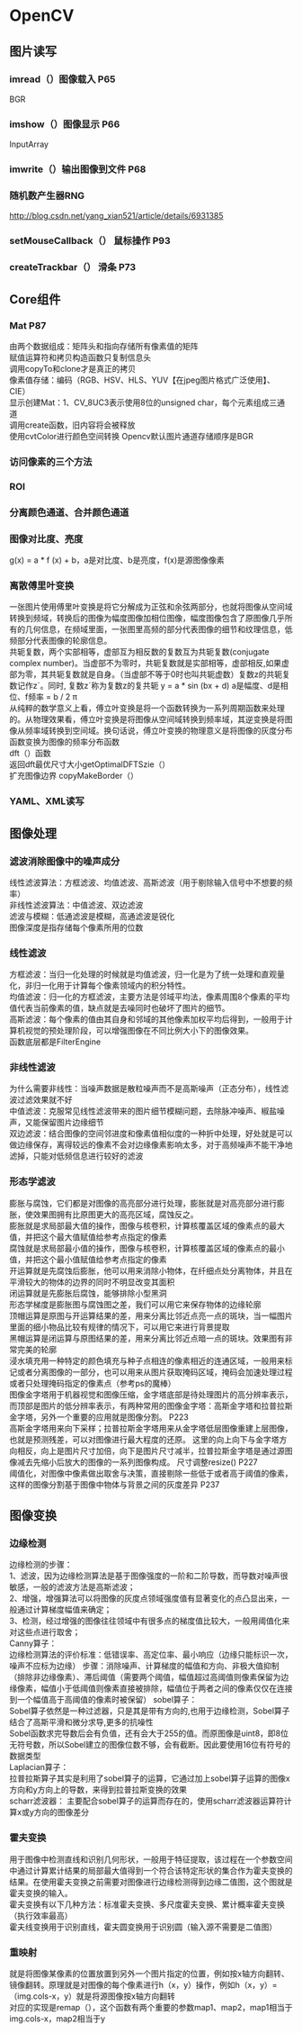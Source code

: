 
# OpenCV
## 图片读写
### imread（）图像载入  P65
BGR
### imshow（）图像显示 P66
InputArray
### imwrite（）输出图像到文件 P68
### 随机数产生器RNG
http://blog.csdn.net/yang_xian521/article/details/6931385
### setMouseCallback（） 鼠标操作 P93
### createTrackbar（） 滑条 P73

## Core组件
### Mat P87
由两个数据组成：矩阵头和指向存储所有像素值的矩阵     
赋值运算符和拷贝构造函数只复制信息头     
调用copyTo和clone才是真正的拷贝     
像素值存储：编码（RGB、HSV、HLS、YUV【在jpeg图片格式广泛使用】、CIE）     
显示创建Mat：1、CV_8UC3表示使用8位的unsigned char，每个元素组成三通道     
调用create函数，旧内容将会被释放     
使用cvtColor进行颜色空间转换 Opencv默认图片通道存储顺序是BGR     
### 访问像素的三个方法
### ROI
### 分离颜色通道、合并颜色通道
### 图像对比度、亮度
g(x) = a * f (x) + b，a是对比度、b是亮度，f(x)是源图像像素
### 离散傅里叶变换
一张图片使用傅里叶变换是将它分解成为正弦和余弦两部分，也就将图像从空间域转换到频域，转换后的图像为幅度图像加相位图像，幅度图像包含了原图像几乎所有的几何信息，在频域里面，一张图里高频的部分代表图像的细节和纹理信息，低频部分代表图像的轮廓信息。     
共轭复数，两个实部相等，虚部互为相反数的复数互为共轭复数(conjugate complex number)。当虚部不为零时，共轭复数就是实部相等，虚部相反,如果虚部为零，其共轭复数就是自身。（当虚部不等于0时也叫共轭虚数）复数z的共轭复数记作zˊ。同时, 复数zˊ称为复数z的复共轭
y = a * sin (bx + d) a是幅度、d是相位、f频率 = b / 2 π     
从纯粹的数学意义上看，傅立叶变换是将一个函数转换为一系列周期函数来处理的。从物理效果看，傅立叶变换是将图像从空间域转换到频率域，其逆变换是将图像从频率域转换到空间域。换句话说，傅立叶变换的物理意义是将图像的灰度分布函数变换为图像的频率分布函数     
dft（）函数     
返回dft最优尺寸大小getOptimalDFTSzie（）     
扩充图像边界 copyMakeBorder（）     
### YAML、XML读写

## 图像处理
### 滤波消除图像中的噪声成分
线性滤波算法：方框滤波、均值滤波、高斯滤波（用于剔除输入信号中不想要的频率）     
非线性滤波算法：中值滤波、双边滤波     
滤波与模糊：低通滤波是模糊，高通滤波是锐化     
图像深度是指存储每个像素所用的位数     
### 线性滤波
方框滤波：当归一化处理的时候就是均值滤波，归一化是为了统一处理和直观量化，非归一化用于计算每个像素领域内的积分特性。    
均值滤波：归一化的方框滤波，主要方法是邻域平均法，像素周围8个像素的平均值代表当前像素的值，缺点就是去噪同时也破坏了图片的细节。     
高斯滤波：每个像素的值由其自身和邻域的其他像素加权平均后得到，一般用于计算机视觉的预处理阶段，可以增强图像在不同比例大小下的图像效果。      
函数底层都是FilterEngine     
### 非线性滤波
为什么需要非线性：当噪声数据是散粒噪声而不是高斯噪声（正态分布），线性滤波过滤效果就不好     
中值滤波：克服常见线性滤波带来的图片细节模糊问题，去除脉冲噪声、椒盐噪声，又能保留图片边缘细节     
双边滤波：结合图像的空间邻进度和像素值相似度的一种折中处理，好处就是可以做边缘保存，离得较远的像素不会对边缘像素影响太多，对于高频噪声不能干净地滤掉，只能对低频信息进行较好的滤波     
### 形态学滤波
膨胀与腐蚀，它们都是对图像的高亮部分进行处理，膨胀就是对高亮部分进行膨胀，使效果图拥有比原图更大的高亮区域，腐蚀反之。     
膨胀就是求局部最大值的操作，图像与核卷积，计算核覆盖区域的像素点的最大值，并把这个最大值赋值给参考点指定的像素     
腐蚀就是求局部最小值的操作，图像与核卷积，计算核覆盖区域的像素点的最小值，并把这个最小值赋值给参考点指定的像素     
开运算就是先腐蚀后膨胀，他可以用来消除小物体，在纤细点处分离物体，并且在平滑较大的物体的边界的同时不明显改变其面积      
闭运算就是先膨胀后腐蚀，能够排除小型黑洞     
形态学梯度是膨胀图与腐蚀图之差，我们可以用它来保存物体的边缘轮廓      
顶帽运算是原图与开运算结果的差，用来分离比邻近点亮一点的斑块，当一幅图片里面的细小物品比较有规律的情况下，可以用它来进行背景提取     
黑帽运算是闭运算与原图结果的差，用来分离比邻近点暗一点的斑块。效果图有非常完美的轮廓      
浸水填充用一种特定的颜色填充与种子点相连的像素相近的连通区域，一般用来标记或者分离图像的一部分，也可以用来从图片获取掩码区域，掩码会加速处理过程或者只处理掩码指定的像素点（参考ps的魔棒）   
图像金字塔用于机器视觉和图像压缩，金字塔底部是待处理图片的高分辨率表示，而顶部是图片的低分辨率表示，有两种常用的图像金字塔：高斯金字塔和拉普拉斯金字塔，另外一个重要的应用就是图像分割。 P223    
高斯金字塔用来向下采样；拉普拉斯金字塔用来从金字塔低层图像重建上层图像，也就是预测残差，可以对图像进行最大程度的还原。
这里的向上向下与金字塔方向相反，向上是图片尺寸加倍，向下是图片尺寸减半，拉普拉斯金字塔是通过源图像减去先缩小后放大的图像的一系列图像构成。
尺寸调整resize() P227     
阈值化，对图像中像素做出取舍与决策，直接剔除一些低于或者高于阈值的像素，这样的图像分割基于图像中物体与背景之间的灰度差异 P237
## 图像变换
### 边缘检测
边缘检测的步骤：         
1、滤波，因为边缘检测算法是基于图像强度的一阶和二阶导数，而导数对噪声很敏感，一般的滤波方法是高斯滤波；       
2、增强，增强算法可以将图像的灰度点领域强度值有显著变化的点凸显出来，一般通过计算梯度幅值来确定；       
3、检测，经过增强的图像往往领域中有很多点的梯度值比较大，一般用阈值化来对这些点进行取舍；           
Canny算子：          
边缘检测算法的评价标准：低错误率、高定位率、最小响应（边缘只能标识一次，噪声不应标为边缘）
步骤：消除噪声、计算梯度的幅值和方向、非极大值抑制（排除非边缘像素）、滞后阈值（需要两个阈值，幅值超过高阈值则像素保留为边缘像素，幅值小于低阈值则像素直接被排除，幅值位于两者之间的像素仅仅在连接到一个幅值高于高阈值的像素时被保留）
sobel算子：        
Sobel算子依然是一种过滤器，只是其是带有方向的,也用于边缘检测，Sobel算子结合了高斯平滑和微分求导,更多的抗噪性       
Sobel函数求完导数后会有负值，还有会大于255的值。而原图像是uint8，即8位无符号数，所以Sobel建立的图像位数不够，会有截断。因此要使用16位有符号的数据类型   
Laplacian算子：         
拉普拉斯算子其实是利用了sobel算子的运算，它通过加上sobel算子运算的图像x方向和y方向上的导数，来得到拉普拉斯变换的效果         
scharr滤波器：
主要配合sobel算子的运算而存在的，使用scharr滤波器运算符计算x或y方向的图像差分           
### 霍夫变换
用于图像中检测直线和识别几何形状，一般用于特征提取，该过程在一个参数空间中通过计算累计结果的局部最大值得到一个符合该特定形状的集合作为霍夫变换的结果。在使用霍夫变换之前需要对图像进行边缘检测得到边缘二值图，这个图就是霍夫变换的输入。        
霍夫变换有以下几种方法：标准霍夫变换、多尺度霍夫变换、累计概率霍夫变换（执行效率最高）       
霍夫线变换用于识别直线，霍夫圆变换用于识别圆（输入源不需要是二值图）        
### 重映射
就是将图像某像素的位置放置到另外一个图片指定的位置，例如按x轴方向翻转、镜像翻转。原理就是对图像的每个像素进行h（x，y）操作，例如h（x，y）=（img.cols-x，y）就是将源图像按x轴方向翻转       
对应的实现是remap（），这个函数有两个重要的参数map1、map2，map1相当于img.cols-x，map2相当于y        
